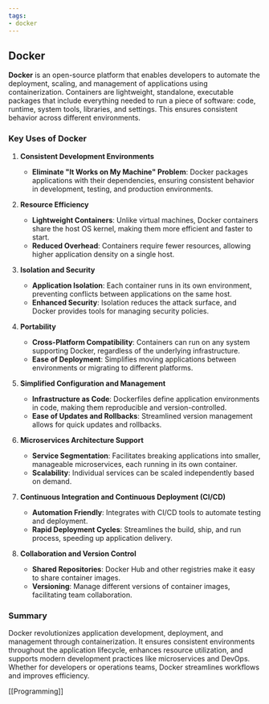 ```yaml
---
tags:
- docker
---
```


## Docker

**Docker** is an open-source platform that enables developers to automate the deployment, scaling, and management of applications using containerization. Containers are lightweight, standalone, executable packages that include everything needed to run a piece of software: code, runtime, system tools, libraries, and settings. This ensures consistent behavior across different environments.

### Key Uses of Docker

1. **Consistent Development Environments**

    - **Eliminate "It Works on My Machine" Problem**: Docker packages applications with their dependencies, ensuring consistent behavior in development, testing, and production environments.

2. **Resource Efficiency**

    - **Lightweight Containers**: Unlike virtual machines, Docker containers share the host OS kernel, making them more efficient and faster to start.
    - **Reduced Overhead**: Containers require fewer resources, allowing higher application density on a single host.

3. **Isolation and Security**

    - **Application Isolation**: Each container runs in its own environment, preventing conflicts between applications on the same host.
    - **Enhanced Security**: Isolation reduces the attack surface, and Docker provides tools for managing security policies.

4. **Portability**

    - **Cross-Platform Compatibility**: Containers can run on any system supporting Docker, regardless of the underlying infrastructure.
    - **Ease of Deployment**: Simplifies moving applications between environments or migrating to different platforms.

5. **Simplified Configuration and Management**

    - **Infrastructure as Code**: Dockerfiles define application environments in code, making them reproducible and version-controlled.
    - **Ease of Updates and Rollbacks**: Streamlined version management allows for quick updates and rollbacks.

6. **Microservices Architecture Support**

    - **Service Segmentation**: Facilitates breaking applications into smaller, manageable microservices, each running in its own container.
    - **Scalability**: Individual services can be scaled independently based on demand.

7. **Continuous Integration and Continuous Deployment (CI/CD)**

    - **Automation Friendly**: Integrates with CI/CD tools to automate testing and deployment.
    - **Rapid Deployment Cycles**: Streamlines the build, ship, and run process, speeding up application delivery.

8. **Collaboration and Version Control**

    - **Shared Repositories**: Docker Hub and other registries make it easy to share container images.
    - **Versioning**: Manage different versions of container images, facilitating team collaboration.

### Summary

Docker revolutionizes application development, deployment, and management through containerization. It ensures consistent environments throughout the application lifecycle, enhances resource utilization, and supports modern development practices like microservices and DevOps. Whether for developers or operations teams, Docker streamlines workflows and improves efficiency.

  [[Programming]]
